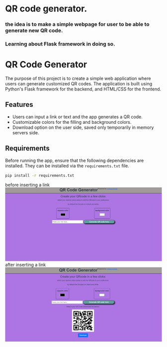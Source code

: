 # QR code generator.


### the idea is to make a simple webpage for user to be able to generate new QR code.

### Learning about Flask framework in doing so.

# QR Code Generator

The purpose of this project is to create a simple web application where users can generate customized QR codes. The application is built using Python's Flask framework for the backend, and HTML/CSS for the frontend.

## Features
- Users can input a link or text and the app generates a QR code.
- Customizable colors for the filling and background colors.
- Download option on the user side, saved only temporarily in memory servers side.

## Requirements
Before running the app, ensure that the following dependencies are installed. They can be installed via the `requirements.txt` file.

```bash
pip install -r requirements.txt
```

before inserting a link
![before inserting a link](templates/img/1.png)
after inserting a link
![after inserting a link ](templates/img/2.png)



